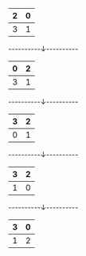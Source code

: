 |2|0|
|---|---|
|3|1|
----------&darr;----------

|0|2|
|---|---|
|3|1|
----------&darr;----------

|3|2|
|---|---|
|0|1|
----------&darr;----------

|3|2|
|---|---|
|1|0|
----------&darr;----------

|3|0|
|---|---|
|1|2|
